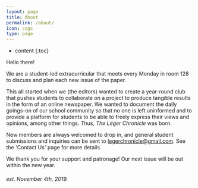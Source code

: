 ```yaml
---
layout: page
title: About
permalink: /about/
icon: cogs
type: page
---
```


* content
{:toc}

Hello there!


We are a student-led extracurricular that meets every Monday in room 128 to discuss and plan each new issue of the paper.

This all started when we (the editors) wanted to create a year-round club that pushes students to collaborate on a project to produce tangible results in the form of an online newspaper. We wanted to document the daily goings-on of our school community so that no one is left uninformed and to provide a platform for students to be able to freely express their views and opinions, among other things. Thus, *The Léger Chronicle* was born. 

New members are always welcomed to drop in, and general student submissions and inquiries can be sent to legerchronicle@gmail.com. See the 'Contact Us' page for more details.

We thank you for your support and patronage! Our next issue will be out within the new year. 


###### est. November 4th, 2019.
